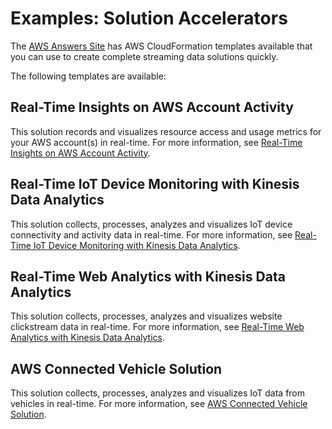 # Examples: Solution Accelerators<a name="examples_solution"></a>

The [AWS Answers Site](https://aws.amazon.com/answers/) has AWS CloudFormation templates available that you can use to create complete streaming data solutions quickly\. 

The following templates are available:

## Real\-Time Insights on AWS Account Activity<a name="examples_solution_activity"></a>

This solution records and visualizes resource access and usage metrics for your AWS account\(s\) in real\-time\. For more information, see [Real\-Time Insights on AWS Account Activity](http://docs.aws.amazon.com/solutions/latest/real-time-insights-account-activity/welcome.html)\.

## Real\-Time IoT Device Monitoring with Kinesis Data Analytics<a name="examples_solution_iot"></a>

This solution collects, processes, analyzes and visualizes IoT device connectivity and activity data in real\-time\. For more information, see [Real\-Time IoT Device Monitoring with Kinesis Data Analytics](http://docs.aws.amazon.com/solutions/latest/real-time-iot-device-monitoring-with-kinesis/welcome.html)\.

## Real\-Time Web Analytics with Kinesis Data Analytics<a name="examples_solution_web"></a>

This solution collects, processes, analyzes and visualizes website clickstream data in real\-time\. For more information, see [Real\-Time Web Analytics with Kinesis Data Analytics](http://docs.aws.amazon.com/solutions/latest/real-time-web-analytics-with-kinesis/welcome.html)\.

## AWS Connected Vehicle Solution<a name="examples_solution_vehicle"></a>

This solution collects, processes, analyzes and visualizes IoT data from vehicles in real\-time\. For more information, see [AWS Connected Vehicle Solution](http://docs.aws.amazon.com//solutions/latest/connected-vehicle-solution/welcome.html)\.